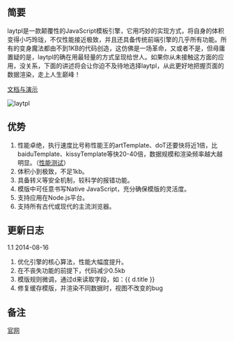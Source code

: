 ﻿

## 简要
laytpl是一款颠覆性的JavaScript模板引擎，它用巧妙的实现方式，将自身的体积变得小巧玲珑，不仅性能接近极致，并且还具备传统前端引擎的几乎所有功能。所有的变身魔法都由不到1KB的代码创造，这仿佛是一场革命，又或者不是，但毋庸置疑的是，laytpl的确在用最轻量的方式呈现给世人。如果你从未接触这方面的应用，没关系，下面的讲述将会让你迫不及待地选择laytpl，从此更好地把握页面的数据渲染，走上人生巅峰！

[文档与演示](http://sentsin.com/layui/laytpl/)

![laytpl](http://sentsin.qiniudn.com/sentsinlaytpltuiguang.png)

## 优势
1. 性能卓绝，执行速度比号称性能王的artTemplate、doT还要快将近1倍，比baiduTemplate、kissyTemplate等快20-40倍，数据规模和渲染频率越大越明显。（[性能测试](http://zz:100/layui/laytpl/test.html)）
2. 体积小到极致，不足1kb。
3. 具备转义等安全机制，较科学的报错功能。
4. 模版中可任意书写Native JavaScript，充分确保模版的灵活度。
5. 支持应用在Node.js平台。
6. 支持所有古代或现代的主流浏览器。

## 更新日志

1.1 2014-08-16

1. 优化引擎的核心算法，性能大幅度提升。
2. 在不丧失功能的前提下，代码减少0.5kb
3. 模版规则微调，通过d来读取字段，如：{{ d.title }}
4. 修复缓存模版，并渲染不同数据时，视图不改变的bug

## 备注
[官网](http://sentsin.com/layui/laytpl/)
